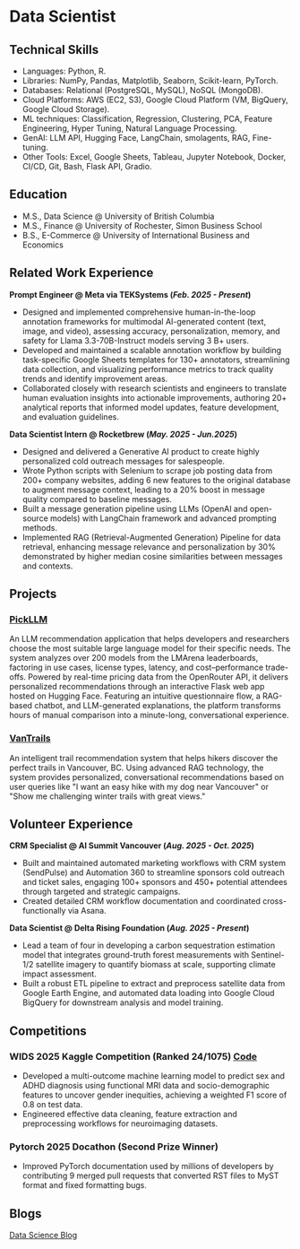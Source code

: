 # Data Scientist

## Technical Skills
- Languages: Python, R.
- Libraries: NumPy, Pandas, Matplotlib, Seaborn, Scikit-learn, PyTorch.
- Databases: Relational (PostgreSQL, MySQL), NoSQL (MongoDB).
- Cloud Platforms: AWS (EC2, S3), Google Cloud Platform (VM, BigQuery, Google Cloud Storage).
- ML techniques: Classification, Regression, Clustering, PCA, Feature Engineering, Hyper Tuning, Natural Language Processing.
- GenAI: LLM API, Hugging Face, LangChain, smolagents, RAG, Fine-tuning.
- Other Tools: Excel, Google Sheets, Tableau, Jupyter Notebook, Docker, CI/CD, Git, Bash, Flask API, Gradio.

## Education				       		
- M.S., Data Science @ University of British Columbia
- M.S., Finance	@ University of Rochester, Simon Business School        		
- B.S., E-Commerce @ University of International Business and Economics

## Related Work Experience
**Prompt Engineer @ Meta via TEKSystems (_Feb. 2025 - Present_)**
- Designed and implemented comprehensive human-in-the-loop annotation frameworks for multimodal AI-generated content (text, image, and video), assessing accuracy, personalization, memory, and safety for Llama 3.3-70B-Instruct models serving 3 B+ users.
- Developed and maintained a scalable annotation workflow by building task-specific Google Sheets templates for 130+ annotators, streamlining data collection, and visualizing performance metrics to track quality trends and identify improvement areas.
- Collaborated closely with research scientists and engineers to translate human evaluation insights into actionable improvements, authoring 20+ analytical reports that informed model updates, feature development, and evaluation guidelines.

**Data Scientist Intern @ Rocketbrew (_May. 2025 - Jun.2025_)**
- Designed and delivered a Generative AI product to create highly personalized cold outreach messages for salespeople.
- Wrote Python scripts with Selenium to scrape job posting data from 200+ company websites, adding 6 new features to the original database to augment message context, leading to a 20% boost in message quality compared to baseline messages.
- Built a message generation pipeline using LLMs (OpenAI and open-source models) with LangChain framework and advanced prompting methods.
- Implemented RAG (Retrieval-Augmented Generation) Pipeline for data retrieval, enhancing message relevance and personalization by 30% demonstrated by higher median cosine similarities between messages and contexts.

## Projects
### [PickLLM](https://huggingface.co/spaces/Rachel0619/PickLLM)
An LLM recommendation application that helps developers and researchers choose the most suitable large language model for their specific needs. The system analyzes over 200 models from the LMArena leaderboards, factoring in use cases, license types, latency, and cost–performance trade-offs. Powered by real-time pricing data from the OpenRouter API, it delivers personalized recommendations through an interactive Flask web app hosted on Hugging Face. Featuring an intuitive questionnaire flow, a RAG-based chatbot, and LLM-generated explanations, the platform transforms hours of manual comparison into a minute-long, conversational experience.

### [VanTrails](https://github.com/Rachel0619/VanTrails)
An intelligent trail recommendation system that helps hikers discover the perfect trails in Vancouver, BC. Using advanced RAG technology, the system provides personalized, conversational recommendations based on user queries like "I want an easy hike with my dog near Vancouver" or "Show me challenging winter trails with great views."

## Volunteer Experience
**CRM Specialist @ AI Summit Vancouver (_Aug. 2025 - Oct. 2025_)**
- Built and maintained automated marketing workflows with CRM system (SendPulse) and Automation 360 to streamline sponsors cold outreach and ticket sales, engaging 100+ sponsors and 450+ potential attendees through targeted and strategic campaigns.
- Created detailed CRM workflow documentation and coordinated cross-functionally via Asana.

**Data Scientist @ Delta Rising Foundation (_Aug. 2025 - Present_)**
- Lead a team of four in developing a carbon sequestration estimation model that integrates ground-truth forest measurements with Sentinel-1/2 satellite imagery to quantify biomass at scale, supporting climate impact assessment.
- Built a robust ETL pipeline to extract and preprocess satellite data from Google Earth Engine, and automated data loading into Google Cloud BigQuery for downstream analysis and model training.

## Competitions
### WIDS 2025 Kaggle Competition (Ranked 24/1075) [Code](https://www.kaggle.com/code/rachelli0619/wids-2025-version2?scriptVersionId=236962576)
- Developed a multi-outcome machine learning model to predict sex and ADHD diagnosis using functional MRI data and socio-demographic features to uncover gender inequities, achieving a weighted F1 score of 0.8 on test data.
- Engineered effective data cleaning, feature extraction and preprocessing workflows for neuroimaging datasets. 

### Pytorch 2025 Docathon (Second Prize Winner)
- Improved PyTorch documentation used by millions of developers by contributing 9 merged pull requests that converted RST files to MyST format and fixed formatting bugs.

## Blogs
[Data Science Blog](https://medium.com/@rachel20230619)
